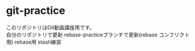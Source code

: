 ﻿# git-practice

このリポジトリはGit動画講座用です。  
自分のリポジトリで更新
rebase-practiceブランチで更新(rebase コンフリクト用)
rebase用
stash練習
